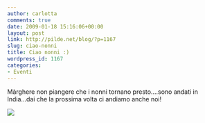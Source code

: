 ```yaml
---
author: carlotta
comments: true
date: 2009-01-18 15:16:06+00:00
layout: post
link: http://pilde.net/blog/?p=1167
slug: ciao-nonni
title: Ciao nonni :)
wordpress_id: 1167
categories:
- Eventi
---
```


Màrghere non piangere che i nonni tornano presto....sono andati in India...dai che la prossima volta ci andiamo anche noi!

[![](http://pilde.net/blog/wp-content/uploads/2009/01/nonni.jpg)](http://None)
